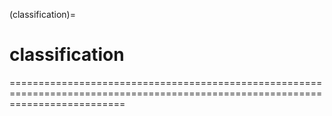 (classification)=
# classification
================================================================================================================================